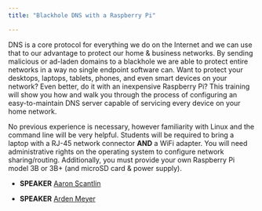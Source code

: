```yaml
---
title: "Blackhole DNS with a Raspberry Pi"

---
```


DNS is a core protocol for everything we do on the Internet and we can use that to our advantage to protect our home & business networks. By sending malicious or ad-laden domains to a blackhole we are able to protect entire networks in a way no single endpoint software can. Want to protect your desktops, laptops, tablets, phones, and even smart devices on your network? Even better, do it with an inexpensive Raspberry Pi? This training will show you how and walk you through the process of configuring an easy-to-maintain DNS server capable of servicing every device on your home network.

No previous experience is necessary, however familiarity with Linux and the command line will be very helpful. Students will be required to bring a laptop with a RJ-45 network connector **AND** a WiFi adapter. You will need administrative rights on the operating system to configure network sharing/routing. Additionally, you must provide your own Raspberry Pi model 3B or 3B+ (and microSD card & power supply).

* **SPEAKER** [Aaron Scantlin](/bios/aaron_scantlin)

* **SPEAKER** [Arden Meyer](/bios/arden_meyer)
